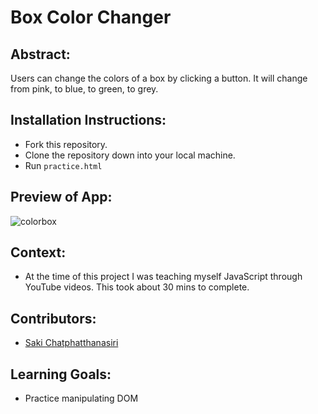 # Box Color Changer

## Abstract:
Users can change the colors of a box by clicking a button. It will change from pink, to blue, to green, to grey.

## Installation Instructions:
- Fork this repository.
- Clone the repository down into your local machine.
- Run `practice.html`

## Preview of App:
![colorbox](https://user-images.githubusercontent.com/118419729/233812832-bad4ef3a-d0c9-489a-be07-f2ea61965b93.gif)

## Context:
- At the time of this project I was teaching myself JavaScript through YouTube videos. This took about 30 mins to complete.

## Contributors:
- [Saki Chatphatthanasiri](https://github.com/sakisandrac)

## Learning Goals:
- Practice manipulating DOM
